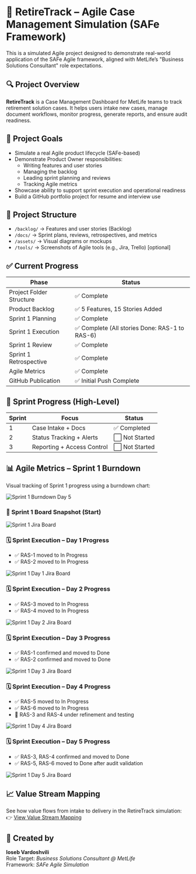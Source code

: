 # 🧩 RetireTrack – Agile Case Management Simulation (SAFe Framework)

This is a simulated Agile project designed to demonstrate real-world application of the SAFe Agile framework, aligned with MetLife’s "Business Solutions Consultant" role expectations.

## 🔍 Project Overview

**RetireTrack** is a Case Management Dashboard for MetLife teams to track retirement solution cases. It helps users intake new cases, manage document workflows, monitor progress, generate reports, and ensure audit readiness.

## 🧠 Project Goals

- Simulate a real Agile product lifecycle (SAFe-based)
- Demonstrate Product Owner responsibilities:
  - Writing features and user stories
  - Managing the backlog
  - Leading sprint planning and reviews
  - Tracking Agile metrics
- Showcase ability to support sprint execution and operational readiness
- Build a GitHub portfolio project for resume and interview use

## 📂 Project Structure

- `/backlog/` → Features and user stories (Backlog)
- `/docs/` → Sprint plans, reviews, retrospectives, and metrics
- `/assets/` → Visual diagrams or mockups
- `/tools/` → Screenshots of Agile tools (e.g., Jira, Trello) [optional]

## ✅ Current Progress

| Phase                  | Status                                           |
|------------------------|--------------------------------------------------|
| Project Folder Structure | ✅ Complete                                     |
| Product Backlog        | ✅ 5 Features, 15 Stories Added                   |
| Sprint 1 Planning      | ✅ Complete                                      |
| Sprint 1 Execution     | ✅ Complete (All stories Done: RAS-1 to RAS-6)   |
| Sprint 1 Review        | ✅ Complete                                      |
| Sprint 1 Retrospective | ✅ Complete                                      |
| Agile Metrics          | ✅ Complete                                      |
| GitHub Publication     | ✅ Initial Push Complete                         |

## 📆 Sprint Progress (High-Level)

| Sprint | Focus                         | Status        |
|--------|-------------------------------|---------------|
| 1      | Case Intake + Docs            | ✅ Completed   |
| 2      | Status Tracking + Alerts      | ⬜ Not Started |
| 3      | Reporting + Access Control    | ⬜ Not Started |

## 📊 Agile Metrics – Sprint 1 Burndown

Visual tracking of Sprint 1 progress using a burndown chart:

![Sprint 1 Burndown Day 5](assets/metrics/sprint1_burndown_day5.png)

### 🧩 Sprint 1 Board Snapshot (Start)  
![Sprint 1 Jira Board](assets/board-screenshots/sprint1_board_start_jira.png)

### 🗓️ Sprint Execution – Day 1 Progress
- ✅ RAS-1 moved to In Progress
- ✅ RAS-2 moved to In Progress

![Sprint 1 Day 1 Jira Board](assets/board-screenshots/sprint1_day1_jira.png)

### 🗓️ Sprint Execution – Day 2 Progress
- ✅ RAS-3 moved to In Progress
- ✅ RAS-4 moved to In Progress

![Sprint 1 Day 2 Jira Board](assets/board-screenshots/sprint1_day2_jira.png)

### 🗓️ Sprint Execution – Day 3 Progress
- ✅ RAS-1 confirmed and moved to Done
- ✅ RAS-2 confirmed and moved to Done

![Sprint 1 Day 3 Jira Board](assets/board-screenshots/sprint1_day3_jira.png)

### 🗓️ Sprint Execution – Day 4 Progress
- ✅ RAS-5 moved to In Progress
- ✅ RAS-6 moved to In Progress
- 🔄 RAS-3 and RAS-4 under refinement and testing

![Sprint 1 Day 4 Jira Board](assets/board-screenshots/sprint1_day4_jira.png)

### 🗓️ Sprint Execution – Day 5 Progress
- ✅ RAS-3, RAS-4 confirmed and moved to Done
- ✅ RAS-5, RAS-6 moved to Done after audit validation

![Sprint 1 Day 5 Jira Board](assets/board-screenshots/sprint1_day5_jira.png)

## 📈 Value Stream Mapping

See how value flows from intake to delivery in the RetireTrack simulation:  
👉 [View Value Stream Mapping](docs/value_stream_mapping_retiretrack.md)

## 👤 Created by

**Ioseb Vardoshvili**  
Role Target: *Business Solutions Consultant @ MetLife*  
Framework: *SAFe Agile Simulation*
